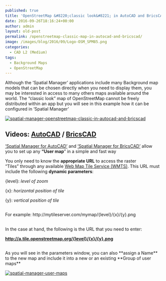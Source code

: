 ```yaml
---
published: true
title: 'OpenStreetMap &#8220;classic look&#8221; in AutoCAD and BricsCAD'
date: 2016-09-26T18:16:24+00:00
author: admin
layout: old-post
permalink: /openstreetmap-classic-map-in-autocad-and-bricscad/
image: /images/blog/2016/09/Logo-OSM_SPM85.png
categories:
  - CAD L2 (Medium)
tags:
  - Background Maps
  - OpenStreetMap
---
```

Although the &#8216;Spatial Manager&#8217; applications include many Background map models that can be chosen directly when you need to display them, you <span>may be interested</span> in access to many others maps available around the world<span>. The “classic look” map of OpenStreetMap cannot be freely distributed within an app but you will see in this example how it can be configured in &#8216;Spatial Manager&#8217;</span>

<!--more-->

<p>
  <a href="/images/blog/2016/09/Spatial-Manager-OpenStreetMap-classic-in-AutoCAD-and-BricsCAD.png" target="_blank" rel="nofollow"><img src="/images/blog/2016/09/Spatial-Manager-OpenStreetMap-classic-in-AutoCAD-and-BricsCAD-1024x576.png" alt="spatial-manager-openstreetmap-classic-in-autocad-and-bricscad" width="625" height="352" srcset="/images/blog/2016/09/Spatial-Manager-OpenStreetMap-classic-in-AutoCAD-and-BricsCAD-1024x576.png 1024w, /images/blog/2016/09/Spatial-Manager-OpenStreetMap-classic-in-AutoCAD-and-BricsCAD-300x169.png 300w, /images/blog/2016/09/Spatial-Manager-OpenStreetMap-classic-in-AutoCAD-and-BricsCAD-768x432.png 768w, /images/blog/2016/09/Spatial-Manager-OpenStreetMap-classic-in-AutoCAD-and-BricsCAD-624x351.png 624w, /images/blog/2016/09/Spatial-Manager-OpenStreetMap-classic-in-AutoCAD-and-BricsCAD.png 1280w" sizes="(max-width: 625px) 100vw, 625px" /></a>
</p>

<h2>
  <strong>Videos: <span><span><a href="https://youtu.be/Cu4V6ln8YvY?rel=0" target="_blank" rel="nofollow">AutoCAD</a> </span>/ <span><a href="https://youtu.be/R1nMbAFqcUs?rel=0" target="_blank" rel="nofollow">BricsCAD</a></span></span></strong>
</h2>

<a href="/spm-forautocad/" target="_blank" rel="nofollow">&#8216;Spatial Manager for AutoCAD&#8217;</a> and <a href="/spm-forbricscad/" target="_blank" rel="nofollow">&#8216;Spatial Manager for BricsCAD&#8217;</a> allow you to set up any **&#8220;User map**&#8221; in a simple and fast way

You only need to know the **appropriate URL** to access the raster &#8220;Tiles&#8221; through any available <a href="https://en.wikipedia.org/wiki/Web_Map_Tile_Service" target="_blank" rel="nofollow">Web Map Tile Service (WMTS)</a>. This URL must include the following **dynamic parameters**:

{level}: _level of zoom_
  
{x}: _horizontal position of tile_
  
{y}: _vertical position of tile_

<h2></h2>
For example: http://mytileserver.com/mymap/{level}/{x}/{y}.png

<h2></h2>
In the case at hand, the following is the URL that you need to enter:

**http://a.tile.openstreetmap.org/{level}/{x}/{y}.png**

<h2></h2>
As you will see in the parameters window, you can also **assign a Name** to the new map and include it into a new or an existing **Group of user maps**

<a href="/images/blog/2016/09/Spatial-Manager-User-Maps.png" target="_blank" rel="nofollow"><img src="/images/blog/2016/09/Spatial-Manager-User-Maps.png" alt="spatial-manager-user-maps" width="646" height="557" srcset="/images/blog/2016/09/Spatial-Manager-User-Maps.png 646w, /images/blog/2016/09/Spatial-Manager-User-Maps-300x259.png 300w, /images/blog/2016/09/Spatial-Manager-User-Maps-624x538.png 624w" sizes="(max-width: 646px) 100vw, 646px" /></a>